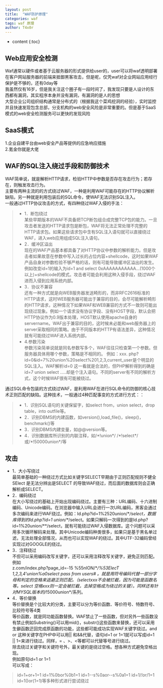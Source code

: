 ```yaml
---
layout: post
title:  "WAF防护原理"
categories: waf
tags: waf 原理
author: T4x0r
---
```




* content
{:toc}








## Web应用安全检测

Waf通常以硬件或者基于云服务器的形式提供给user的，user可以将waf透明部署在客户网站服务器的前端来抵御黑客攻击，但是呢，仅凭waf对企业网站应用经行保护是不够的，还有0day等  
我虽然仅有16岁，但是我关注这个圈子有一段时间了，我发现只要是人设计的东西都有漏洞，其实程序本身并没有漏洞，有漏洞的是人的思想  
大型企业公司组织结构通常是分布式的（根据我这个菜鸡挖洞的经验），实时监控并且快速发现包含总部，分支机构的web安全风险是非常重要的。但是基于SaaS模式的web安全检测服务可以更快的发现风险  

## SaaS模式

1.企业自建平台由web安全产品等提供的应急响应措施  
2.氪金你就是大佬  

## WAF的SQL注入绕过手段和防御技术

WAF简单说，就是解析HTTP请求，检验HTTP中参数是否存在攻击行为；若存在，则触发攻击行为。  
主要有两种主流的的方式绕过WAF，一种是利用WAF可能存在的HTTP协议解析缺陷，另一种就是利用包装后的SQL命令，使WAF无法识别SQL注入。  
一般通过HTTP协议攻击的方式，有四种绕过WAF入侵的手法：
> - 1．断包绕过  
某些早期版本的WAF不具备把TCP断包组合成完整TCP包的能力。一旦攻击者发送的HTTP请求包是断包，WAF将无法正常处理不完整的HTTP请求包。如果这些请求包中含有SQL注入语句就可以直接绕过WAF，进入web应用组成SQL注入语句。  
> - 2．缓冲区溢出  
现在的WAF产品基本都具备了对HTTP协议中参数的解析能力。但是攻击者如果故意在参数中写入过长的占位内容+shellcode，这时如果WAF产品自身对参数检验不够严格的话，则有可能导致缓冲区溢出的发生。例如改变id=1的输入为id=1 and select 0xAAAAAAAAAAA...(1000个以上)+shellcode的模式。攻击者可能会利用这种入侵手段，绕过WAF进而入侵到应用系统内部。  
> - 3．协议不兼容  
还有一种方式就是向WEB服务器发送畸形的，而非RFC2616标准的HTTP请求，这时WEB服务器可能出于兼容的目的，会尽可能解析畸形的HTTP请求，这种情况下如果WAF和WEB兼容的方式不一致则可能出现绕过现象。例如一个请求没有协议字段、没有HOST字段，默认会把HTTP协议作为0.9版本处理，HOST默认使用apache自身的servername。WAF出于兼容的目的，这时候未必能和web服务器上的server采取相同的策略。由于不同版本的HTTP有语法差异，这种情况就有可能绕过WAF进入系统内部。  
> - 4.参数污染  
参数污染简单说就是同名参数写多个，WAF往往只检查第一个参数。但服务器具体用哪个参数，策略是不相同的。
例如：xxx. php?id=0&id=7%20union%20select%201,2,3,current_user是个明显的SQL注入。WAF解析id=0 这一看就是合法的，但PHP解析得到的确是 id=7 union select .....却是个注入语句。不同的server有不同的解析方式，这个时候WAF很有可能被绕过。  

通过SQL命令包装的方式绕过WAF，是利用WAF在进行SQL命令的防御的核心技术正则匹配的缺陷。这种技术，一般通过4种匹配事变的方式进行方式：：  
> - 1．识别SQL语句的关键保留字，如select from，union select，drop table，into outfile等。  
> - 2．识别DBMS的内建函数，如version(),load_file()，sleep()，benchmark()等  
> - 3．识别DBMS内建变量，如@@version等。  
> - 4．识别数据库所识别的内联注释，如/\*!union*/ /\*!select*/或/\*!50000union*/等  

## 攻击

- 1．大小写绕过  
最简单基础的一种绕过方式比如关键字SELECT早期由于正则匹配规则不健全SElect 是无法分辨出是SELECT 的导致WAF绕过，而后面的数据库则会正确解析成SELECT。  
- 2．编码绕过  
在大小写绕过的基础上开始出现编码绕过。主要有三种：URL编码、十六进制编码、Unicode编码。在浏览器中输入URL会进行一次URL编码，黑客会通过多次编码来进行WAF绕过。例如：Id.php?id=1%2520union/\**/select，数据库得到的Id.php?id=1 union/\**/select。如果只解码一次得到的是Id.php?id=1%20union/\**/select，就有可能绕过WAF入侵数据库。这个问题可以采用多次循环解码来处理。其中Unicode编码种类很多，如果只是基于黑名单过滤，无法处理全部情况，从而也可以实现WAF的绕过。其中UTF-32编码曾经实现过对GOOGLE的绕过。  
- 3．注释绕过  
不但可以采用编码改写关键字，还可以采用注释改写关键字，避免正则匹配。例如  
z.com/index.php?page_id=-15 %55nION/\**/%53ElecT 1,2,3,4'union%a0select pass from users# 。就是用符号编码代替一部分字母和判定的空格来逃避正则匹配。（selectxxx不会被拦截，因为可能是函数名等。select 空格xxx则一定会被拦截，去掉空格成为绕过的关键）。同样还有针对MYSQL版本的/*!5000union*/系列。  
- 4．等价替换  
等价替换是个比较大的分类，主要可以分为等价函数、等价符号、特数符号、比较符号等4类  
等价函数，就是同功能函数替换。WAF禁止了一些函数，但对另外一些函数没有禁止例如Substring()可以用mid()，substr()这些函数来替换，还可以采用生僻函数迂回完成原函数的功能，这些都可能成功实现WAF关键字绕过。and or 这种关键字在PHP中可以用|| 和&&代替，语句id=1 or 1=1就可以写成id=1 || 1=来进行绕过。同样，= 、>、<等都可以代替等号进行绕过。  
除去绕过关键字和关键符号外，最关键的是绕过空格。想各种方式避免空格出现。  
例如原句id=1 or 1=1  
可以写成：  
> id=1+or+1=1
> id=1%0bor%0b1=1
> id=1--s%0aor--s%0a1=1
> id=1/*!or*/1=1
> id=1()or(1=1)等多种形式进行尝试绕过
